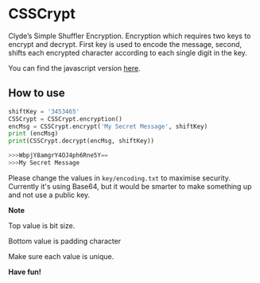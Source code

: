 # CSSCrypt
Clyde’s Simple Shuffler Encryption.
Encryption which requires two keys to encrypt and decrypt. First key is used to encode the message, second, shifts each encrypted character according to each single digit in the key.

You can find the javascript version [here](https://github.com/csmets/csscrypt-js).

## How to use
```python
shiftKey = '3453465'
CSSCrypt = CSSCrypt.encryption()
encMsg = CSSCrypt.encrypt('My Secret Message', shiftKey)
print (encMsg)
print(CSSCrypt.decrypt(encMsg, shiftKey))

>>>WbpjY8amgrY4OJ4ph6Rne5Y==
>>>My Secret Message
```

Please change the values in `key/encoding.txt` to maximise security. Currently it's using Base64, but it would be smarter to make something up and not use a public key. 

**Note**

Top value is bit size.

Bottom value is padding character

Make sure each value is unique.

**Have fun!**
